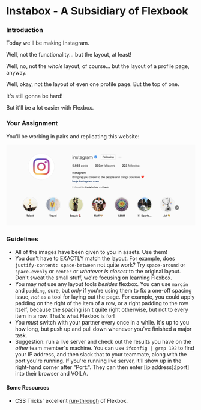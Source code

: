 # Instabox - A Subsidiary of Flexbook


### Introduction

Today we'll be making Instagram.

Well, not the functionality... but the layout, at least!

Well, no, not the _whole_ layout, of course... but the layout of a profile page, anyway.

Well, okay, not the layout of even one profile page. But the top of one.

It's still gonna be hard!

But it'll be a lot easier with Flexbox.


### Your Assignment

You'll be working in pairs and replicating this website:

![photo of instagram's profile on... instagram](./assets/goal.png)

### Guidelines


* All of the images have been given to you in assets. Use them!
* You don't have to EXACTLY match the layout. For example, does `justify-content: space-between` not quite work? Try `space-around` or `space-evenly` or `center` or _whatever is closest_ to the original layout. Don't sweat the small stuff, we're focusing on learning Flexbox.
* You may _not_ use any layout tools _besides_ flexbox. You can use `margin` and `padding`, sure, but _only_ if you're using them to fix a one-off spacing issue, _not_ as a tool for laying out the page. For example, you could apply padding on the right of the item of a row, or a right padding to the row itself, because the spacing isn't quite right otherwise, but not to every item in a row. That's what Flexbox is for!
* You _must_ switch with your partner every once in a while. It's up to you how long, but push up and pull down whenever you've finished a major task.
* Suggestion: run a live server and check out the results you have on the _other_ team member's machine. You can use `ifconfig | grep 192` to find your IP address, and then slack that to your teammate, along with the port you're running. If you're running live server, it'll show up in the right-hand corner after "Port:". They can then enter [ip address]:[port] into their browser and VOILA.


#### Some Resources

* CSS Tricks' excellent [run-through](https://css-tricks.com/snippets/css/a-guide-to-flexbox/) of Flexbox. 